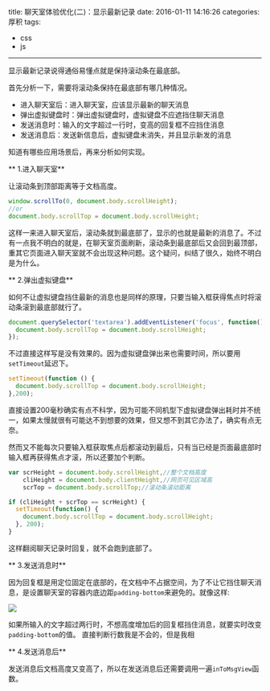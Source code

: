 title: 聊天室体验优化(二)：显示最新记录
date: 2016-01-11 14:16:26
categories: 厚积
tags:
  - css
  - js
---
显示最新记录说得通俗易懂点就是保持滚动条在最底部。
<!--more-->

首先分析一下，需要将滚动条保持在最底部有哪几种情况。
- 进入聊天室后：进入聊天室，应该显示最新的聊天消息
- 弹出虚拟键盘时：弹出虚拟键盘时，虚拟键盘不应遮挡住聊天消息
- 发送消息时：输入的文字超过一行时，变高的回复框不应挡住消息
- 发送消息后：发送新信息后，虚拟键盘未消失，并且显示新发的消息

知道有哪些应用场景后，再来分析如何实现。

** 1.进入聊天室**

让滚动条到顶部距离等于文档高度。
```javascript
window.scrollTo(0, document.body.scrollHeight);
//or
document.body.scrollTop = document.body.scrollHeight;
```
这样一来进入聊天室后，滚动条就到最底部了，显示的也就是最新的消息了。不过有一点我不明白的就是，在聊天室页面刷新，滚动条到最底部后又会回到最顶部，重其它页面进入聊天室就不会出现这种问题。这个疑问，纠结了很久，始终不明白是为什么。

** 2.弹出虚拟键盘**

如何不让虚拟键盘挡住最新的消息也是同样的原理，只要当输入框获得焦点时将滚动条滚到最底部就行了。
```javascript
document.querySelector('textarea').addEventListener('focus', function(){
  document.body.scrollTop = document.body.scrollHeight;
});
```

不过直接这样写是没有效果的。因为虚拟键盘弹出来也需要时间，所以要用``setTimeout``延迟下。
```javascript
setTimeout(function () {
  document.body.scrollTop = document.body.scrollHeight;
},200);
```
直接设置200毫秒确实有点不科学，因为可能不同机型下虚拟键盘弹出耗时并不统一，如果太慢就很有可能达不到想要的效果，但又想不到其它办法了，确实有点无奈。

然而又不能每次只要输入框获取焦点后都滚动到最后，只有当已经是页面最底部时输入框再获得焦点才滚，所以还要加个判断。
```javascript
var scrHeight = document.body.scrollHeight,//整个文档高度
    cliHeight = document.body.clientHeight,//网页可见区域高
    scrTop = document.body.scrollTop;//滚动条滚动距离

if (cliHeight + scrTop == scrHeight) {
  setTimeout(function() {
    document.body.scrollTop = document.body.scrollHeight;
  }, 200);
}
```
这样翻阅聊天记录时回复，就不会跑到底部了。

** 3.发送消息时**

因为回复框是用定位固定在底部的，在文档中不占据空间，为了不让它挡住聊天消息，是设置聊天室的容器内底边距``padding-bottom``来避免的。就像这样:

![](http://7xopm5.com1.z0.glb.clouddn.com/2016/02/28/740b0cfe29114ee175fa231fb1c7d72b.png)

如果所输入的文字超过两行时，不想高度增加后的回复框挡住消息，就要实时改变``padding-bottom``的值。
直接判断行数我是不会的，但是我相

** 4.发送消息后**

发送消息后文档高度又变高了，所以在发送消息后还需要调用一遍``inToMsgView``函数。

